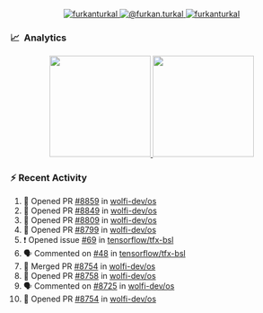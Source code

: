 <p align="center">
  <a href="https://linkedin.com/in/furkanturkal" target="blank">
    <img src="https://img.shields.io/badge/linkedin-%230077B5.svg?&style=for-the-badge&logo=linkedin&logoColor=white" alt="furkanturkal" />
  </a>
  <a href="https://medium.com/@furkan.turkal" target="blank">
    <img src="https://img.shields.io/badge/medium-%2312100E.svg?&style=for-the-badge&logo=medium&logoColor=white" alt="@furkan.turkal" />
  </a>
  <a href="https://twitter.com/furkanturkaI" target="blank">
    <img src="https://img.shields.io/badge/Twitter-1DA1F2?style=for-the-badge&logo=twitter&logoColor=white" alt="furkanturkaI" />
  </a>
</p>

### 📈 &nbsp;Analytics

<p align="center">
  <a href="https://coderstats.net/github/#Dentrax">
    <img height="180em" src="https://github-readme-stats-eight-theta.vercel.app/api?username=Dentrax&show_icons=true&theme=algolia&include_all_commits=true&count_private=true&line_height=26"/>
    <img height="180em" src="https://github-readme-stats-eight-theta.vercel.app/api/top-langs/?username=Dentrax&layout=compact&langs_count=8&theme=algolia&line_height=26"/>
  </a>
</p>

### :zap: Recent Activity

<!--START_SECTION:activity-->
1. 💪 Opened PR [#8859](https://github.com/wolfi-dev/os/pull/8859) in [wolfi-dev/os](https://github.com/wolfi-dev/os)
2. 💪 Opened PR [#8849](https://github.com/wolfi-dev/os/pull/8849) in [wolfi-dev/os](https://github.com/wolfi-dev/os)
3. 💪 Opened PR [#8809](https://github.com/wolfi-dev/os/pull/8809) in [wolfi-dev/os](https://github.com/wolfi-dev/os)
4. 💪 Opened PR [#8799](https://github.com/wolfi-dev/os/pull/8799) in [wolfi-dev/os](https://github.com/wolfi-dev/os)
5. ❗ Opened issue [#69](https://github.com/tensorflow/tfx-bsl/issues/69) in [tensorflow/tfx-bsl](https://github.com/tensorflow/tfx-bsl)
6. 🗣 Commented on [#48](https://github.com/tensorflow/tfx-bsl/issues/48#issuecomment-1817086086) in [tensorflow/tfx-bsl](https://github.com/tensorflow/tfx-bsl)
7. 🎉 Merged PR [#8754](https://github.com/wolfi-dev/os/pull/8754) in [wolfi-dev/os](https://github.com/wolfi-dev/os)
8. 💪 Opened PR [#8758](https://github.com/wolfi-dev/os/pull/8758) in [wolfi-dev/os](https://github.com/wolfi-dev/os)
9. 🗣 Commented on [#8725](https://github.com/wolfi-dev/os/pull/8725#issuecomment-1815846888) in [wolfi-dev/os](https://github.com/wolfi-dev/os)
10. 💪 Opened PR [#8754](https://github.com/wolfi-dev/os/pull/8754) in [wolfi-dev/os](https://github.com/wolfi-dev/os)
<!--END_SECTION:activity-->
